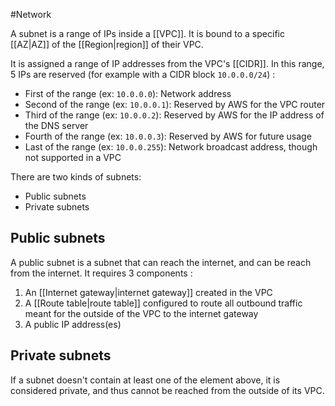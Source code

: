 #Network

A subnet is a range of IPs inside a [[VPC]]. It is bound to a specific [[AZ|AZ]] of the [[Region|region]] of their VPC.

It is assigned a range of IP addresses from the VPC's [[CIDR]]. In this range, 5 IPs are reserved (for example with a CIDR block `10.0.0.0/24`) :
- First of the range (ex: `10.0.0.0`): Network address
- Second of the range (ex: `10.0.0.1`): Reserved by AWS for the VPC router
- Third of the range (ex: `10.0.0.2`):  Reserved by AWS for the IP address of the DNS server
- Fourth of the range (ex: `10.0.0.3`): Reserved by AWS for future usage
- Last of the range (ex: `10.0.0.255`): Network broadcast address, though not supported in a VPC

There are two kinds of subnets:
- Public subnets
- Private subnets


## Public subnets
A public subnet is a subnet that can reach the internet, and can be reach from the internet.
It requires 3 components :
1. An [[Internet gateway|internet gateway]] created in the VPC
2. A [[Route table|route table]] configured to route all outbound traffic meant for the outside of the VPC to the internet gateway
3. A public IP address(es)

## Private subnets
If a subnet doesn't contain at least one of the element above, it is considered private, and thus cannot be reached from the outside of its
VPC.